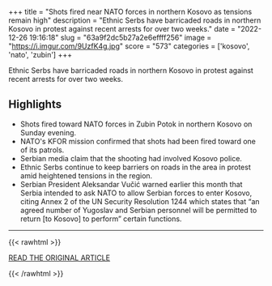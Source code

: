 +++
title = "Shots fired near NATO forces in northern Kosovo as tensions remain high"
description = "Ethnic Serbs have barricaded roads in northern Kosovo in protest against recent arrests for over two weeks."
date = "2022-12-26 19:16:18"
slug = "63a9f2dc5b27a2e6effff256"
image = "https://i.imgur.com/9UzfK4g.jpg"
score = "573"
categories = ['kosovo', 'nato', 'zubin']
+++

Ethnic Serbs have barricaded roads in northern Kosovo in protest against recent arrests for over two weeks.

## Highlights

- Shots fired toward NATO forces in Zubin Potok in northern Kosovo on Sunday evening.
- NATO's KFOR mission confirmed that shots had been fired toward one of its patrols.
- Serbian media claim that the shooting had involved Kosovo police.
- Ethnic Serbs continue to keep barriers on roads in the area in protest amid heightened tensions in the region.
- Serbian President Aleksandar Vučić warned earlier this month that Serbia intended to ask NATO to allow Serbian forces to enter Kosovo, citing Annex 2 of the UN Security Resolution 1244 which states that “an agreed number of Yugoslav and Serbian personnel will be permitted to return [to Kosovo] to perform” certain functions.

---

{{< rawhtml >}}
  <p class="article-category">
    <a target="_blank" href="https://www.jpost.com/international/article-725808">READ THE ORIGINAL ARTICLE</a>
  </p>
{{< /rawhtml >}}
